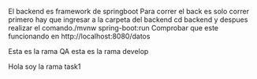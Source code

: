 El backend es framework de springboot
Para correr el back es solo correr primero hay que ingresar a la carpeta del backend cd backend y despues realizar el comando./mvnw spring-boot:run
Comprobar que este funcionando en http://localhost:8080/datos

Esta es la rama QA
esta es la rama develop

Hola soy la rama task1